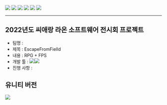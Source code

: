<img src="https://capsule-render.vercel.app/api?type=waving&color=gradient&height=250&section=header&text=EscapeFromFielld%20&fontSize=95" />
<a href="https://www.microsoft.com/ko-kr/"><img src="https://img.shields.io/badge/Windows-0078D6?style=flat-square&logo=Windows&logoColor=#FFFFFF"/></a>
<a href="https://www.apple.com/kr/macbook-pro-14-and-16/"><img src="https://img.shields.io/badge/macOS-000000?style=flat-square&logo=macOS&logoColor=#FFFFFF"/></a>
<a href="https://learn.microsoft.com/ko-kr/dotnet/csharp/"><img src="https://img.shields.io/badge/C Sharp-239120?style=flat-square&logo=C Sharp&logoColor=#FFFFFF"/></a>
<a href="https://unity.com/kr"><img src="https://img.shields.io/badge/Unity-000000?style=flat-square&logo=Unity&logoColor=#FFFFFF"/></a>
<a href="https://github.com/"><img src="https://img.shields.io/badge/GitHub-000000?style=flat-square&logo=GitHub&logoColor=#FFFFFF"/></a>

---

## 2022년도 씨애랑 라온 소프트웨어 전시회 프로젝트 </br>
- 팀명 : </br>
- 제목 : EscapeFromFielld </br>
- 내용 : RPG + FPS </br>
- 개발 툴 : <img src="https://img.shields.io/badge/Unity-000000?style=flat-square&logo=Unity&logoColor=#FFFFFF"/></a><img src="https://img.shields.io/badge/C Sharp-239120?style=flat-square&logo=C Sharp&logoColor=#FFFFFF"/></a></br>
- 진행 사항 : </br>

## 유니티 버전
<img src="https://img.shields.io/badge/2021.3.8f1-000000?style=flat-square&logo=Unity&logoColor=#FFFFFF"/></a>
